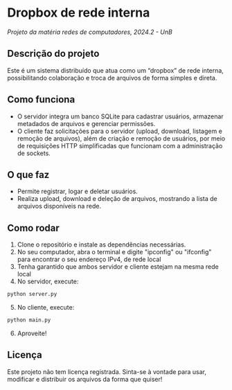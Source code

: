 # Dropbox de rede interna

_Projeto da matéria redes de computadores, 2024.2 - UnB_

## Descrição do projeto

Este é um sistema distribuído que atua como um “dropbox” de rede interna, possibilitando colaboração e troca de arquivos de forma simples e direta.

## Como funciona

- O servidor integra um banco SQLite para cadastrar usuários, armazenar metadados de arquivos e gerenciar permissões.
- O cliente faz solicitações para o servidor (upload, download, listagem e remoção de arquivos), além de criação e remoção de usuários, por meio de requisições HTTP simplificadas que funcionam com a administração de sockets.

## O que faz

- Permite registrar, logar e deletar usuários.
- Realiza upload, download e deleção de arquivos, mostrando a lista de arquivos disponíveis na rede.

## Como rodar

1. Clone o repositório e instale as dependências necessárias.
2. No seu computador, abra o terminal e digite "ipconfig" ou "ifconfig" para encontrar o seu endereço IPv4, de rede local
3. Tenha garantido que ambos servidor e cliente estejam na mesma rede local
4. No servidor, execute:

```bash
python server.py
```

5. No cliente, execute:

```bash
python main.py
```

6. Aproveite!

## Licença

Este projeto não tem licença registrada. Sinta-se à vontade para usar, modificar e distribuir os arquivos da forma que quiser!
